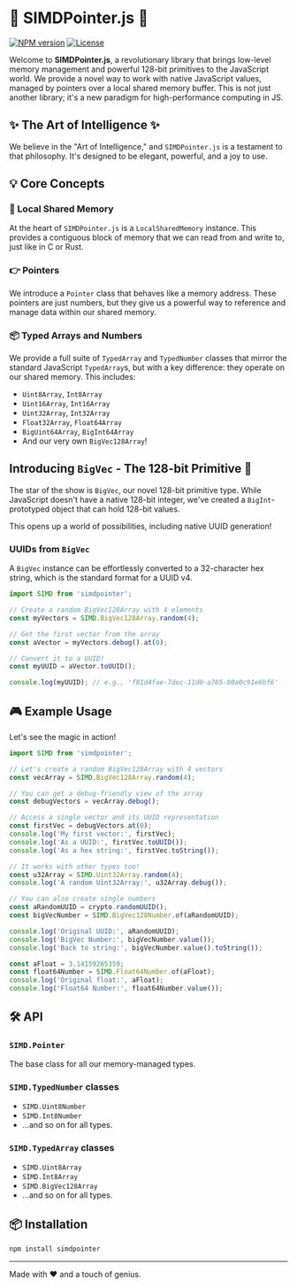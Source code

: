 # 🚀 SIMDPointer.js 🚀

[![NPM version](https://img.shields.io/npm/v/simdpointer.svg)](https://www.npmjs.com/package/simdpointer)
[![License](https://img.shields.io/npm/l/simdpointer.svg)](https://github.com/central-network/SIMDPointer/blob/main/LICENSE)

Welcome to **SIMDPointer.js**, a revolutionary library that brings low-level memory management and powerful 128-bit primitives to the JavaScript world. We provide a novel way to work with native JavaScript values, managed by pointers over a local shared memory buffer. This is not just another library; it's a new paradigm for high-performance computing in JS.

## ✨ The Art of Intelligence ✨

We believe in the "Art of Intelligence," and `SIMDPointer.js` is a testament to that philosophy. It's designed to be elegant, powerful, and a joy to use.

## 💡 Core Concepts

### 🧠 Local Shared Memory

At the heart of `SIMDPointer.js` is a `LocalSharedMemory` instance. This provides a contiguous block of memory that we can read from and write to, just like in C or Rust.

### 👉 Pointers

We introduce a `Pointer` class that behaves like a memory address. These pointers are just numbers, but they give us a powerful way to reference and manage data within our shared memory.

### 📦 Typed Arrays and Numbers

We provide a full suite of `TypedArray` and `TypedNumber` classes that mirror the standard JavaScript `TypedArray`s, but with a key difference: they operate on our shared memory. This includes:

-   `Uint8Array`, `Int8Array`
-   `Uint16Array`, `Int16Array`
-   `Uint32Array`, `Int32Array`
-   `Float32Array`, `Float64Array`
-   `BigUint64Array`, `BigInt64Array`
-   And our very own `BigVec128Array`!

## Introducing `BigVec` - The 128-bit Primitive 🌌

The star of the show is `BigVec`, our novel 128-bit primitive type. While JavaScript doesn't have a native 128-bit integer, we've created a `BigInt`-prototyped object that can hold 128-bit values.

This opens up a world of possibilities, including native UUID generation!

###  UUIDs from `BigVec`

A `BigVec` instance can be effortlessly converted to a 32-character hex string, which is the standard format for a UUID v4.

```javascript
import SIMD from 'simdpointer';

// Create a random BigVec128Array with 4 elements
const myVectors = SIMD.BigVec128Array.random(4);

// Get the first vector from the array
const aVector = myVectors.debug().at(0);

// Convert it to a UUID!
const myUUID = aVector.toUUID(); 

console.log(myUUID); // e.g., 'f81d4fae-7dec-11d0-a765-00a0c91e6bf6'
```

## 🎮 Example Usage

Let's see the magic in action!

```javascript
import SIMD from 'simdpointer';

// Let's create a random BigVec128Array with 4 vectors
const vecArray = SIMD.BigVec128Array.random(4);

// You can get a debug-friendly view of the array
const debugVectors = vecArray.debug();

// Access a single vector and its UUID representation
const firstVec = debugVectors.at(0);
console.log('My first vector:', firstVec);
console.log('As a UUID:', firstVec.toUUID());
console.log('As a hex string:', firstVec.toString());

// It works with other types too!
const u32Array = SIMD.Uint32Array.random(4);
console.log('A random Uint32Array:', u32Array.debug());

// You can also create single numbers
const aRandomUUID = crypto.randomUUID();
const bigVecNumber = SIMD.BigVec128Number.of(aRandomUUID);

console.log('Original UUID:', aRandomUUID);
console.log('BigVec Number:', bigVecNumber.value());
console.log('Back to string:', bigVecNumber.value().toString());

const aFloat = 3.14159265359;
const float64Number = SIMD.Float64Number.of(aFloat);
console.log('Original float:', aFloat);
console.log('Float64 Number:', float64Number.value());

```

## 🛠️ API

### `SIMD.Pointer`

The base class for all our memory-managed types.

### `SIMD.TypedNumber` classes

-   `SIMD.Uint8Number`
-   `SIMD.Int8Number`
-   ...and so on for all types.

### `SIMD.TypedArray` classes

-   `SIMD.Uint8Array`
-   `SIMD.Int8Array`
-   `SIMD.BigVec128Array`
-   ...and so on for all types.

## 📦 Installation

```bash
npm install simdpointer
```

---

Made with ❤️ and a touch of genius.
